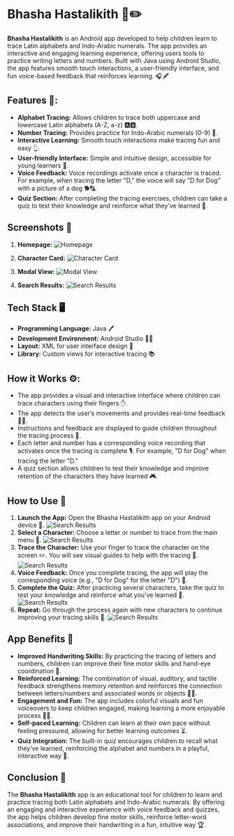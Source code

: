 # Bhasha Hastalikith 📱✏️

**Bhasha Hastalikith** is an Android app developed to help children learn to trace Latin alphabets and Indo-Arabic numerals. The app provides an interactive and engaging learning experience, offering users tools to practice writing letters and numbers. Built with Java using Android Studio, the app features smooth touch interactions, a user-friendly interface, and fun voice-based feedback that reinforces learning. 🎧🖋️

## Features 🌟:
- **Alphabet Tracing:** Allows children to trace both uppercase and lowercase Latin alphabets (A-Z, a-z) 🅰️🅱️.
- **Number Tracing:** Provides practice for Indo-Arabic numerals (0-9) 🔢.
- **Interactive Learning:** Smooth touch interactions make tracing fun and easy 👆.
- **User-friendly Interface:** Simple and intuitive design, accessible for young learners 🧸.
- **Voice Feedback:** Voice recordings activate once a character is traced. For example, when tracing the letter "D," the voice will say "D for Dog" with a picture of a dog 🐕🔠.
- **Quiz Section:** After completing the tracing exercises, children can take a quiz to test their knowledge and reinforce what they've learned 📝.

## Screenshots 📸
1. **Homepage:**
   ![Homepage](homepage.png)
   
2. **Character Card:**
   ![Character Card](character-card.png)
   
3. **Modal View:**
   ![Modal View](modal-view.png)
   
4. **Search Results:**
   ![Search Results](search-results.png)

## Tech Stack 🖥️
- **Programming Language:** Java 🖊️
- **Development Environment:** Android Studio 🧑‍💻
- **Layout:** XML for user interface design 📐
- **Library:** Custom views for interactive tracing 📚

## How it Works ⚙️:
- The app provides a visual and interactive interface where children can trace characters using their fingers ✋.
- The app detects the user’s movements and provides real-time feedback 🧠💡.
- Instructions and feedback are displayed to guide children throughout the tracing process 👶.
- Each letter and number has a corresponding voice recording that activates once the tracing is complete 🎙️. For example, "D for Dog" when tracing the letter "D."
- A quiz section allows children to test their knowledge and improve retention of the characters they have learned 🎮.

## How to Use 📝
1. **Launch the App:** Open the Bhasha Hastalikith app on your Android device 📲.
     ![Search Results](images/menu.jpg)
2. **Select a Character:** Choose a letter or number to trace from the main menu 📜.
     ![Search Results](images/tr.jpg)
3. **Trace the Character:** Use your finger to trace the character on the screen ✏️. You will see visual guides to help with the tracing 👀.
   ![Search Results](images/tr1.jpg)
4. **Voice Feedback:** Once you complete tracing, the app will play the corresponding voice (e.g., "D for Dog" for the letter "D") 🎤.
5. **Complete the Quiz:** After practicing several characters, take the quiz to test your knowledge and reinforce what you’ve learned 🏅.
     ![Search Results](images/q1.jpg)
6. **Repeat:** Go through the process again with new characters to continue improving your tracing skills 🔄.
   ![Search Results](images/scr1.jpg)

## App Benefits 🌱
- **Improved Handwriting Skills:** By practicing the tracing of letters and numbers, children can improve their fine motor skills and hand-eye coordination 🤲.
- **Reinforced Learning:** The combination of visual, auditory, and tactile feedback strengthens memory retention and reinforces the connection between letters/numbers and associated words or objects 🧠💡.
- **Engagement and Fun:** The app includes colorful visuals and fun voiceovers to keep children engaged, making learning a more enjoyable process 🎨🎶.
- **Self-paced Learning:** Children can learn at their own pace without feeling pressured, allowing for better learning outcomes ⏳.
- **Quiz Integration:** The built-in quiz encourages children to recall what they’ve learned, reinforcing the alphabet and numbers in a playful, interactive way 🎉.

## Conclusion 🏁
The **Bhasha Hastalikith** app is an educational tool for children to learn and practice tracing both Latin alphabets and Indo-Arabic numerals. By offering an engaging and interactive experience with voice feedback and quizzes, the app helps children develop fine motor skills, reinforce letter-word associations, and improve their handwriting in a fun, intuitive way 🏆.
